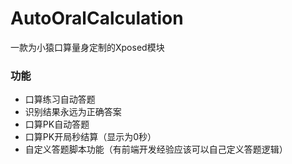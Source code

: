 # AutoOralCalculation
一款为小猿口算量身定制的Xposed模块

### 功能
- 口算练习自动答题
- 识别结果永远为正确答案
- 口算PK自动答题
- 口算PK开局秒结算（显示为0秒）
- 自定义答题脚本功能（有前端开发经验应该可以自己定义答题逻辑）